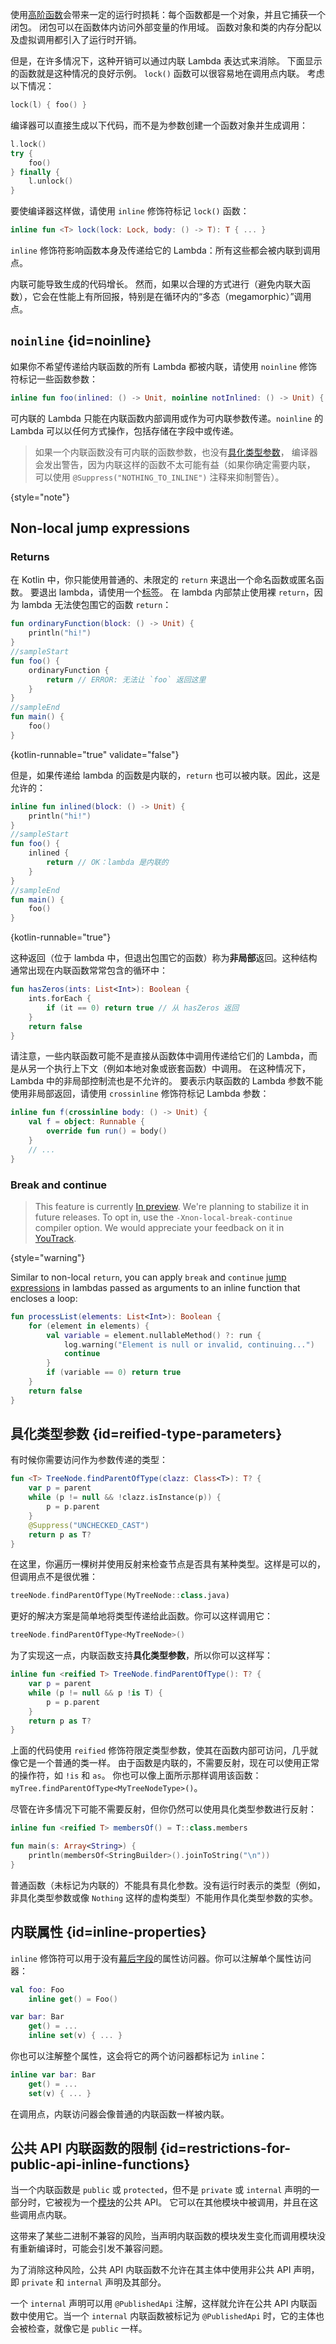 [//]: # (title: 内联函数)

使用[高阶函数](lambdas.md)会带来一定的运行时损耗：每个函数都是一个对象，并且它捕获一个闭包。
闭包可以在函数体内访问外部变量的作用域。
函数对象和类的内存分配以及虚拟调用都引入了运行时开销。

但是，在许多情况下，这种开销可以通过内联 Lambda 表达式来消除。
下面显示的函数就是这种情况的良好示例。
`lock()` 函数可以很容易地在调用点内联。
考虑以下情况：

```kotlin
lock(l) { foo() }
```

编译器可以直接生成以下代码，而不是为参数创建一个函数对象并生成调用：

```kotlin
l.lock()
try {
    foo()
} finally {
    l.unlock()
}
```

要使编译器这样做，请使用 `inline` 修饰符标记 `lock()` 函数：

```kotlin
inline fun <T> lock(lock: Lock, body: () -> T): T { ... }
```

`inline` 修饰符影响函数本身及传递给它的 Lambda：所有这些都会被内联到调用点。

内联可能导致生成的代码增长。
然而，如果以合理的方式进行（避免内联大函数），它会在性能上有所回报，特别是在循环内的“多态（megamorphic）”调用点。

## `noinline` {id=noinline}

如果你不希望传递给内联函数的所有 Lambda 都被内联，请使用 `noinline` 修饰符标记一些函数参数：

```kotlin
inline fun foo(inlined: () -> Unit, noinline notInlined: () -> Unit) { ... }
```

可内联的 Lambda 只能在内联函数内部调用或作为可内联参数传递。`noinline` 的 Lambda 可以以任何方式操作，包括存储在字段中或传递。

> 如果一个内联函数没有可内联的函数参数，也没有[具化类型参数](#reified-type-parameters)，
> 编译器会发出警告，因为内联这样的函数不太可能有益（如果你确定需要内联，
> 可以使用 `@Suppress("NOTHING_TO_INLINE")` 注释来抑制警告）。
>
{style="note"}

## Non-local jump expressions

### Returns

在 Kotlin 中，你只能使用普通的、未限定的 `return` 来退出一个命名函数或匿名函数。
要退出 lambda，请使用一个[标签](returns.md#return-to-labels)。
在 lambda 内部禁止使用裸 `return`，因为 lambda 无法使包围它的函数 `return`：

```kotlin
fun ordinaryFunction(block: () -> Unit) {
    println("hi!")
}
//sampleStart
fun foo() {
    ordinaryFunction {
        return // ERROR: 无法让 `foo` 返回这里
    }
}
//sampleEnd
fun main() {
    foo()
}
```
{kotlin-runnable="true" validate="false"}

但是，如果传递给 lambda 的函数是内联的，`return` 也可以被内联。因此，这是允许的：

```kotlin
inline fun inlined(block: () -> Unit) {
    println("hi!")
}
//sampleStart
fun foo() {
    inlined {
        return // OK：lambda 是内联的
    }
}
//sampleEnd
fun main() {
    foo()
}
```
{kotlin-runnable="true"}

这种返回（位于 lambda 中，但退出包围它的函数）称为**非局部**返回。这种结构通常出现在内联函数常常包含的循环中：

```kotlin
fun hasZeros(ints: List<Int>): Boolean {
    ints.forEach {
        if (it == 0) return true // 从 hasZeros 返回
    }
    return false
}
```

请注意，一些内联函数可能不是直接从函数体中调用传递给它们的 Lambda，而是从另一个执行上下文（例如本地对象或嵌套函数）中调用。
在这种情况下，Lambda 中的非局部控制流也是不允许的。
要表示内联函数的 Lambda 参数不能使用非局部返回，请使用 `crossinline` 修饰符标记 Lambda 参数：

```kotlin
inline fun f(crossinline body: () -> Unit) {
    val f = object: Runnable {
        override fun run() = body()
    }
    // ...
}
```

### Break and continue

> This feature is currently [In preview](kotlin-evolution-principles.md#pre-stable-features).
> We're planning to stabilize it in future releases.
> To opt in, use the `-Xnon-local-break-continue` compiler option.
> We would appreciate your feedback on it in [YouTrack](https://youtrack.jetbrains.com/issue/KT-1436).
>
{style="warning"}

Similar to non-local `return`, you can apply `break` and `continue` [jump expressions](returns.md) in lambdas passed
as arguments to an inline function that encloses a loop:

```kotlin
fun processList(elements: List<Int>): Boolean {
    for (element in elements) {
        val variable = element.nullableMethod() ?: run {
            log.warning("Element is null or invalid, continuing...")
            continue
        }
        if (variable == 0) return true
    }
    return false
}
```

## 具化类型参数 {id=reified-type-parameters}

有时候你需要访问作为参数传递的类型：

```kotlin
fun <T> TreeNode.findParentOfType(clazz: Class<T>): T? {
    var p = parent
    while (p != null && !clazz.isInstance(p)) {
        p = p.parent
    }
    @Suppress("UNCHECKED_CAST")
    return p as T?
}
```

在这里，你遍历一棵树并使用反射来检查节点是否具有某种类型。这样是可以的，但调用点不是很优雅：

```kotlin
treeNode.findParentOfType(MyTreeNode::class.java)
```

更好的解决方案是简单地将类型传递给此函数。你可以这样调用它：

```kotlin
treeNode.findParentOfType<MyTreeNode>()
```

为了实现这一点，内联函数支持**具化类型参数**，所以你可以这样写：

```kotlin
inline fun <reified T> TreeNode.findParentOfType(): T? {
    var p = parent
    while (p != null && p !is T) {
        p = p.parent
    }
    return p as T?
}
```

上面的代码使用 `reified` 修饰符限定类型参数，使其在函数内部可访问，几乎就像它是一个普通的类一样。
由于函数是内联的，不需要反射，现在可以使用正常的操作符，如 `!is` 和 `as`。
你也可以像上面所示那样调用该函数：`myTree.findParentOfType<MyTreeNodeType>()`。

尽管在许多情况下可能不需要反射，但你仍然可以使用具化类型参数进行反射：

```kotlin
inline fun <reified T> membersOf() = T::class.members

fun main(s: Array<String>) {
    println(membersOf<StringBuilder>().joinToString("\n"))
}
```

普通函数（未标记为内联的）不能具有具化参数。没有运行时表示的类型（例如，非具化类型参数或像 `Nothing` 这样的虚构类型）不能用作具化类型参数的实参。

## 内联属性 {id=inline-properties}

`inline` 修饰符可以用于没有[幕后字段](properties.md#幕后字段)的属性访问器。你可以注解单个属性访问器：

```kotlin
val foo: Foo
    inline get() = Foo()

var bar: Bar
    get() = ...
    inline set(v) { ... }
```

你也可以注解整个属性，这会将它的两个访问器都标记为 `inline`：

```kotlin
inline var bar: Bar
    get() = ...
    set(v) { ... }
```

在调用点，内联访问器会像普通的内联函数一样被内联。

## 公共 API 内联函数的限制 {id=restrictions-for-public-api-inline-functions}

当一个内联函数是 `public` 或 `protected`，但不是 `private` 或 `internal`
声明的一部分时，它被视为一个[模块](visibility-modifiers.md#modules)的公共 API。
它可以在其他模块中被调用，并且在这些调用点内联。

这带来了某些二进制不兼容的风险，当声明内联函数的模块发生变化而调用模块没有重新编译时，可能会引发不兼容问题。

为了消除这种风险，公共 API 内联函数不允许在其主体中使用非公共 API 声明，即 `private` 和 `internal` 声明及其部分。

一个 `internal` 声明可以用 `@PublishedApi` 注解，这样就允许在公共 API 内联函数中使用它。当一个 `internal` 
内联函数被标记为 `@PublishedApi` 时，它的主体也会被检查，就像它是 `public` 一样。